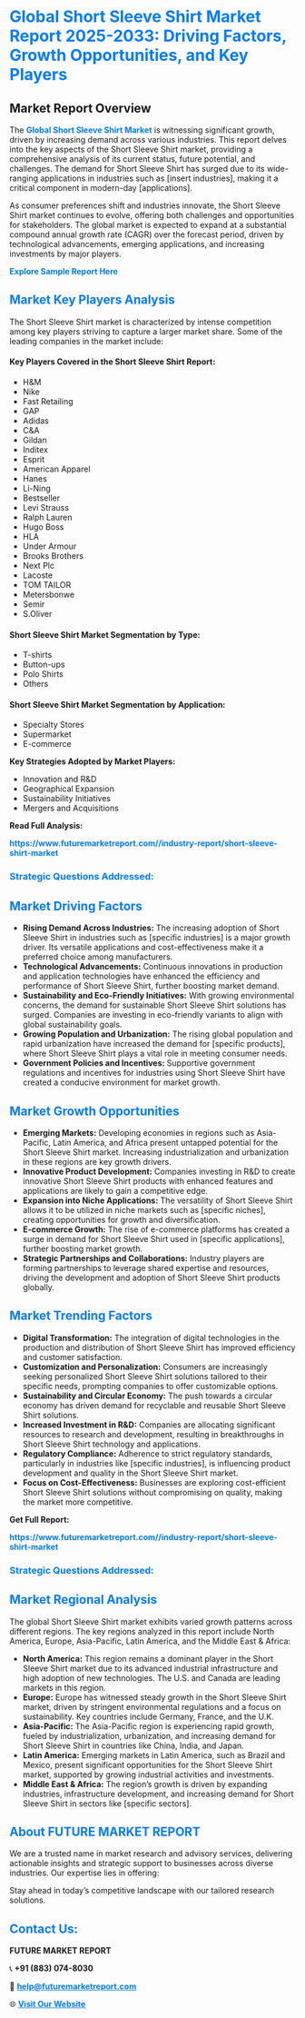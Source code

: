 <h1 style="color: #007BFF;">Global Short Sleeve Shirt Market Report 2025-2033: Driving Factors, Growth Opportunities, and Key Players</h1>

<section id="overview">
<h2>Market Report Overview</h2>
<p>The <a href="https://www.futuremarketreport.com//industry-report/short-sleeve-shirt-market" style="color: #007BFF; text-decoration: none;"><strong>Global Short Sleeve Shirt Market</strong></a> is witnessing significant growth, driven by increasing demand across various industries. This report delves into the key aspects of the Short Sleeve Shirt market, providing a comprehensive analysis of its current status, future potential, and challenges. The demand for Short Sleeve Shirt has surged due to its wide-ranging applications in industries such as [insert industries], making it a critical component in modern-day [applications].</p>
<p>As consumer preferences shift and industries innovate, the Short Sleeve Shirt market continues to evolve, offering both challenges and opportunities for stakeholders. The global market is expected to expand at a substantial compound annual growth rate (CAGR) over the forecast period, driven by technological advancements, emerging applications, and increasing investments by major players.</p>
</section>

<section id="overview">
<p><a href="https://www.futuremarketreport.com//request-sample/reportId=48237" style="color: #007BFF; text-decoration: none;"><strong>Explore Sample Report Here</strong></a></p>
</section>

<section id="key-players">
<h2 style="color: #007BFF;">Market Key Players Analysis</h2>
<p>The Short Sleeve Shirt market is characterized by intense competition among key players striving to capture a larger market share. Some of the leading companies in the market include:</p>
<h4>Key Players Covered in the Short Sleeve Shirt Report:</h4>
<ul><li>H&amp;M</li><li>Nike</li><li>Fast Retailing</li><li>GAP</li><li>Adidas</li><li>C&amp;A</li><li>Gildan</li><li>Inditex</li><li>Esprit</li><li>American Apparel</li><li>Hanes</li><li>Li-Ning</li><li>Bestseller</li><li>Levi Strauss</li><li>Ralph Lauren</li><li>Hugo Boss</li><li>HLA</li><li>Under Armour</li><li>Brooks Brothers</li><li>Next Plc</li><li>Lacoste</li><li>TOM TAILOR</li><li>Metersbonwe</li><li>Semir</li><li>S.Oliver</li></ul>
<h4>Short Sleeve Shirt Market Segmentation by Type:</h4>
<ul><li>T-shirts</li><li>Button-ups</li><li>Polo Shirts</li><li>Others</li></ul>

<h4>Short Sleeve Shirt Market Segmentation by Application:</h4>
<ul><li>Specialty Stores</li><li>Supermarket</li><li>E-commerce</li></ul>
<p><strong>Key Strategies Adopted by Market Players:</strong></p>
<ul>
<li>Innovation and R&D</li>
<li>Geographical Expansion</li>
<li>Sustainability Initiatives</li>
<li>Mergers and Acquisitions</li>
</ul>
</section>

<section>
<p><strong>Read Full Analysis: </strong></p><a href="https://www.futuremarketreport.com//industry-report/short-sleeve-shirt-market" style="color: #007BFF; text-decoration: none;"><strong>https://www.futuremarketreport.com//industry-report/short-sleeve-shirt-market</strong></a>
<h3 style="color: #007BFF;">Strategic Questions Addressed:</h3>
</section>

<section id="driving-factors">
<h2 style="color: #007BFF;">Market Driving Factors</h2>
<ul>
<li><strong>Rising Demand Across Industries:</strong> The increasing adoption of Short Sleeve Shirt in industries such as [specific industries] is a major growth driver. Its versatile applications and cost-effectiveness make it a preferred choice among manufacturers.</li>
<li><strong>Technological Advancements:</strong> Continuous innovations in production and application technologies have enhanced the efficiency and performance of Short Sleeve Shirt, further boosting market demand.</li>
<li><strong>Sustainability and Eco-Friendly Initiatives:</strong> With growing environmental concerns, the demand for sustainable Short Sleeve Shirt solutions has surged. Companies are investing in eco-friendly variants to align with global sustainability goals.</li>
<li><strong>Growing Population and Urbanization:</strong> The rising global population and rapid urbanization have increased the demand for [specific products], where Short Sleeve Shirt plays a vital role in meeting consumer needs.</li>
<li><strong>Government Policies and Incentives:</strong> Supportive government regulations and incentives for industries using Short Sleeve Shirt have created a conducive environment for market growth.</li>
</ul>
</section>

<section id="growth-opportunities">
<h2 style="color: #007BFF;">Market Growth Opportunities</h2>
<ul>
<li><strong>Emerging Markets:</strong> Developing economies in regions such as Asia-Pacific, Latin America, and Africa present untapped potential for the Short Sleeve Shirt market. Increasing industrialization and urbanization in these regions are key growth drivers.</li>
<li><strong>Innovative Product Development:</strong> Companies investing in R&D to create innovative Short Sleeve Shirt products with enhanced features and applications are likely to gain a competitive edge.</li>
<li><strong>Expansion into Niche Applications:</strong> The versatility of Short Sleeve Shirt allows it to be utilized in niche markets such as [specific niches], creating opportunities for growth and diversification.</li>
<li><strong>E-commerce Growth:</strong> The rise of e-commerce platforms has created a surge in demand for Short Sleeve Shirt used in [specific applications], further boosting market growth.</li>
<li><strong>Strategic Partnerships and Collaborations:</strong> Industry players are forming partnerships to leverage shared expertise and resources, driving the development and adoption of Short Sleeve Shirt products globally.</li>
</ul>
</section>

<section id="trending-factors">
<h2 style="color: #007BFF;">Market Trending Factors</h2>
<ul>
<li><strong>Digital Transformation:</strong> The integration of digital technologies in the production and distribution of Short Sleeve Shirt has improved efficiency and customer satisfaction.</li>
<li><strong>Customization and Personalization:</strong> Consumers are increasingly seeking personalized Short Sleeve Shirt solutions tailored to their specific needs, prompting companies to offer customizable options.</li>
<li><strong>Sustainability and Circular Economy:</strong> The push towards a circular economy has driven demand for recyclable and reusable Short Sleeve Shirt solutions.</li>
<li><strong>Increased Investment in R&D:</strong> Companies are allocating significant resources to research and development, resulting in breakthroughs in Short Sleeve Shirt technology and applications.</li>
<li><strong>Regulatory Compliance:</strong> Adherence to strict regulatory standards, particularly in industries like [specific industries], is influencing product development and quality in the Short Sleeve Shirt market.</li>
<li><strong>Focus on Cost-Effectiveness:</strong> Businesses are exploring cost-efficient Short Sleeve Shirt solutions without compromising on quality, making the market more competitive.</li>
</ul>
</section>

<section>
<p><strong>Get Full Report: </strong></p><a href="https://www.futuremarketreport.com//industry-report/short-sleeve-shirt-market" style="color: #007BFF; text-decoration: none;"><strong>https://www.futuremarketreport.com//industry-report/short-sleeve-shirt-market</strong></a>
<h3 style="color: #007BFF;">Strategic Questions Addressed:</h3>
</section>


<section id="regional-analysis">
<h2 style="color: #007BFF;">Market Regional Analysis</h2>
<p>The global Short Sleeve Shirt market exhibits varied growth patterns across different regions. The key regions analyzed in this report include North America, Europe, Asia-Pacific, Latin America, and the Middle East & Africa:</p>
<ul>
<li><strong>North America:</strong> This region remains a dominant player in the Short Sleeve Shirt market due to its advanced industrial infrastructure and high adoption of new technologies. The U.S. and Canada are leading markets in this region.</li>
<li><strong>Europe:</strong> Europe has witnessed steady growth in the Short Sleeve Shirt market, driven by stringent environmental regulations and a focus on sustainability. Key countries include Germany, France, and the U.K.</li>
<li><strong>Asia-Pacific:</strong> The Asia-Pacific region is experiencing rapid growth, fueled by industrialization, urbanization, and increasing demand for Short Sleeve Shirt in countries like China, India, and Japan.</li>
<li><strong>Latin America:</strong> Emerging markets in Latin America, such as Brazil and Mexico, present significant opportunities for the Short Sleeve Shirt market, supported by growing industrial activities and investments.</li>
<li><strong>Middle East & Africa:</strong> The region’s growth is driven by expanding industries, infrastructure development, and increasing demand for Short Sleeve Shirt in sectors like [specific sectors].</li>
</ul>
</section>

<footer>
<h2 style="color: #007BFF;">About FUTURE MARKET REPORT</h2>
<p>We are a trusted name in market research and advisory services, delivering actionable insights and strategic support to businesses across diverse industries. Our expertise lies in offering:</p>

<p>Stay ahead in today’s competitive landscape with our tailored research solutions.</p>

<h2 style="color: #007BFF;">Contact Us:</h2>
<p><strong>FUTURE MARKET REPORT</strong></p>
<p>📞 <strong>+91 (883) 074-8030</strong></p>
<p>📧 <strong><a href="mailto:help@futuremarketreport.com" style="color: #007BFF;">help@futuremarketreport.com</a></strong></p>
<p>🌐 <strong><a href="https://www.futuremarketreport.com/" style="color: #007BFF;">Visit Our Website</a></strong></p>
</footer>